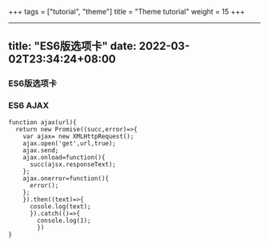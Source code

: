 +++
tags = ["tutorial", "theme"]
title = "Theme tutorial"
weight = 15
+++

---
title: "ES6版选项卡"
date: 2022-03-02T23:34:24+08:00
---

### ES6版选项卡
### ES6 AJAX
```
function ajax(url){
  return new Promise((succ,error)=>{
    var ajax= new XMLHttpRequest();
    ajax.open('get',url,true);
    ajax.send;
    ajax.onload=function(){
      succ(ajsx.responseText);
    };
    ajax.onerror=function(){
      error();
    };
    }).then((text)=>{
      cosole.log(text);
      }).catch(()=>{
        console.log(1);
        })
}
```
